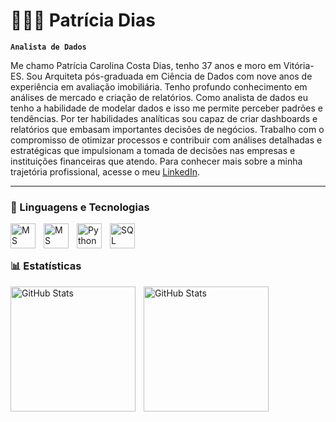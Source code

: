 # 👩🏻‍💻 Patrícia Dias

**`Analista de Dados`**

Me chamo Patrícia Carolina Costa Dias, tenho 37 anos e moro em Vitória-ES. Sou Arquiteta pós-graduada em Ciência de Dados com nove anos de experiência em avaliação imobiliária. Tenho profundo conhecimento em análises de mercado e criação de relatórios. Como analista de dados eu tenho a habilidade de modelar dados e isso me permite perceber padrões e tendências. Por ter habilidades analíticas sou capaz de criar dashboards e relatórios que embasam importantes decisões de negócios.
Trabalho com o compromisso de otimizar processos e contribuir com análises detalhadas e estratégicas que impulsionam a tomada de decisões nas empresas e instituições financeiras que atendo.
Para conhecer mais sobre a minha trajetória profissional, acesse o meu [LinkedIn](https://www.linkedin.com/in/patriciadiasds/).



---

### 🤖 Linguagens e Tecnologias




<img 
    align="left" 
    alt="MS Excel" 
    title="MS Excel"
    width="40px" 
    style="padding-right: 10px;" 
    src="https://img.icons8.com/?size=100&id=117561&format=png&color=000000" 
/>
<img 
    align="left" 
    alt="MS Power BI" 
    title="MS Power BI"
    width="40px" 
    style="padding-right: 10px;" 
    src="https://img.icons8.com/?size=100&id=Ny0t2MYrJ70p&format=png&color=000000" 
/>
<img 
    align="left" 
    alt="Python" 
    title="Python"
    width="40px" 
    style="padding-right: 10px;" 
    src="https://cdn.jsdelivr.net/gh/devicons/devicon@latest/icons/python/python-original.svg"
/>    

<img 
    align="left" 
    alt="SQL" 
    title="SQL"
    width="40px" 
    style="padding-right: 10px;" 
    src="https://img.icons8.com/?size=100&id=J6KcaRLsTgpZ&format=png&color=000000"
/>    
 
<br/>
<br/>



### 📊 Estatísticas

<p>
  <img 
    align="left" 
    alt="GitHub Stats" 
    height="200" 
    style="padding-right: 10px;" 
    src="https://github-readme-stats.vercel.app/api?username=`PatriciaDiasDS&show_icons=true&theme=tokyonight&include_all_commits=true&locale=pt-br" 
  />

<img 
      align="left" 
      alt="GitHub Stats" 
      height="200" 
      src="https://github-readme-stats.vercel.app/api/top-langs/?username=PatriciaDiasDS&theme=tokyonight&layout=compact&custom_title=Tecnologias&langs_count=9" 
  />

</p>
